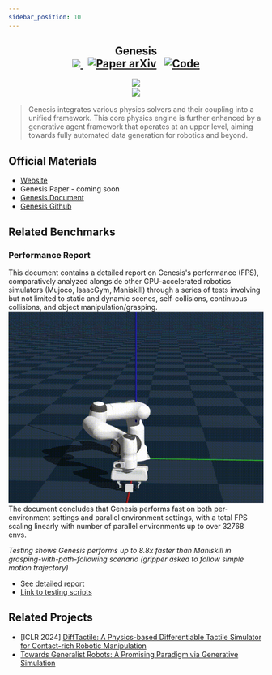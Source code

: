 ```yaml
---
sidebar_position: 10
---
```

<!-- title -->
<h2 align="center">
  <b>Genesis</b>
<div align="center">
    <a href="https://genesis-embodied-ai.github.io/" target="_blank">
      <img src="https://img.shields.io/badge/Project Website-Genesis-red">
      </img>
    </a>
    &nbsp;
    <a href="" target="_blank">
        <img src="https://img.shields.io/badge/Paper (coming soon)-Genesis-green" alt="Paper arXiv"></img></a>
    &nbsp;
    <a href="https://github.com/Genesis-Embodied-AI/Genesis" target="_blank"><img src="https://img.shields.io/badge/Source-Code-purple" alt="Code"></img></a>
</div>
</h2>
<div align="center">
<img width="500px" src="https://github.com/Genesis-Embodied-AI/Genesis/blob/main/imgs/big_text.png?raw=true"/>
<br />
<img width="700px" src="https://genesis-world.readthedocs.io/en/latest/_images/teaser.png"/>
</div>

> Genesis integrates various physics solvers and their coupling into a unified framework. This core physics engine is further enhanced by a generative agent framework that operates at an upper level, aiming towards fully automated data generation for robotics and beyond.

## Official Materials
- [Website](https://genesis-embodied-ai.github.io/)
- Genesis Paper - coming soon
- [Genesis Document](https://genesis-world.readthedocs.io/en/latest/index.html)
- [Genesis Github](https://github.com/Genesis-Embodied-AI/Genesis) 

## Related Benchmarks 

### Performance Report
This document contains a detailed report on Genesis's performance (FPS), comparatively analyzed alongside other GPU-accelerated robotics simulators (Mujoco, IsaacGym, Maniskill) through a series of tests involving but not limited to static and dynamic scenes, self-collisions, continuous collisions, and object manipulation/grasping.
![](imgs/genesis.gif)
<br />
The document concludes that Genesis performs fast on both per-environment settings and parallel environment settings, with a total FPS scaling linearly with number of parallel environments up to over 32768 envs.

*Testing shows Genesis performs up to 8.8x faster than Maniskill in grasping-with-path-following scenario (gripper asked to follow simple motion trajectory)*

- [See detailed report](https://placid-walkover-0cc.notion.site/genesis-performance-benchmarking#1700c06194e180fca2a5e884def86add)
- [Link to testing scripts](https://github.com/zhouxian/genesis-speed-benchmark)

## Related Projects
- [ICLR 2024] [DiffTactile: A Physics-based Differentiable Tactile Simulator for Contact-rich Robotic Manipulation](https://github.com/Genesis-Embodied-AI/DiffTactile)
- [Towards Generalist Robots: A Promising Paradigm via Generative Simulation](https://arxiv.org/abs/2305.10455)
